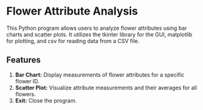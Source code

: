 # Flower Attribute Analysis

This Python program allows users to analyze flower attributes using bar charts and scatter plots. It utilizes the tkinter library for the GUI, matplotlib for plotting, and csv for reading data from a CSV file.

## Features

1. **Bar Chart:** Display measurements of flower attributes for a specific flower ID.
2. **Scatter Plot:** Visualize attribute measurements and their averages for all flowers.
3. **Exit:** Close the program.

